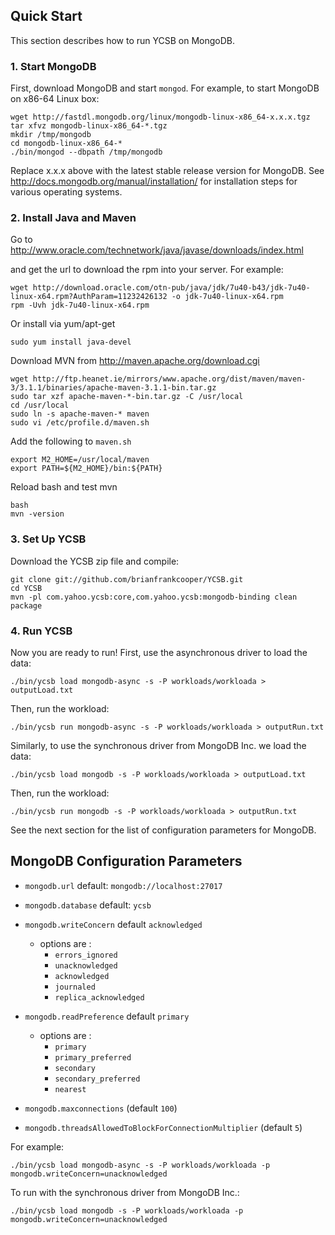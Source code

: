 ## Quick Start

This section describes how to run YCSB on MongoDB. 

### 1. Start MongoDB

First, download MongoDB and start `mongod`. For example, to start MongoDB
on x86-64 Linux box:

    wget http://fastdl.mongodb.org/linux/mongodb-linux-x86_64-x.x.x.tgz
    tar xfvz mongodb-linux-x86_64-*.tgz
    mkdir /tmp/mongodb
    cd mongodb-linux-x86_64-*
    ./bin/mongod --dbpath /tmp/mongodb

Replace x.x.x above with the latest stable release version for MongoDB.
See http://docs.mongodb.org/manual/installation/ for installation steps for various operating systems.

### 2. Install Java and Maven

Go to http://www.oracle.com/technetwork/java/javase/downloads/index.html

and get the url to download the rpm into your server. For example:

    wget http://download.oracle.com/otn-pub/java/jdk/7u40-b43/jdk-7u40-linux-x64.rpm?AuthParam=11232426132 -o jdk-7u40-linux-x64.rpm
    rpm -Uvh jdk-7u40-linux-x64.rpm
    
Or install via yum/apt-get

    sudo yum install java-devel

Download MVN from http://maven.apache.org/download.cgi

    wget http://ftp.heanet.ie/mirrors/www.apache.org/dist/maven/maven-3/3.1.1/binaries/apache-maven-3.1.1-bin.tar.gz
    sudo tar xzf apache-maven-*-bin.tar.gz -C /usr/local
    cd /usr/local
    sudo ln -s apache-maven-* maven
    sudo vi /etc/profile.d/maven.sh

Add the following to `maven.sh`

    export M2_HOME=/usr/local/maven
    export PATH=${M2_HOME}/bin:${PATH}

Reload bash and test mvn

    bash
    mvn -version

### 3. Set Up YCSB

Download the YCSB zip file and compile:

    git clone git://github.com/brianfrankcooper/YCSB.git
    cd YCSB
    mvn -pl com.yahoo.ycsb:core,com.yahoo.ycsb:mongodb-binding clean package

### 4. Run YCSB

Now you are ready to run! First, use the asynchronous driver to load the data:

    ./bin/ycsb load mongodb-async -s -P workloads/workloada > outputLoad.txt

Then, run the workload:

    ./bin/ycsb run mongodb-async -s -P workloads/workloada > outputRun.txt
    
Similarly, to use the synchronous driver from MongoDB Inc. we load the data: 

    ./bin/ycsb load mongodb -s -P workloads/workloada > outputLoad.txt

Then, run the workload:

    ./bin/ycsb run mongodb -s -P workloads/workloada > outputRun.txt
    
See the next section for the list of configuration parameters for MongoDB.

## MongoDB Configuration Parameters

- `mongodb.url` default: `mongodb://localhost:27017`

- `mongodb.database` default: `ycsb`

- `mongodb.writeConcern` default `acknowledged`
  - options are :
    - `errors_ignored`
    - `unacknowledged`
    - `acknowledged`
    - `journaled`
    - `replica_acknowledged`

- `mongodb.readPreference` default `primary`
  - options are :
    - `primary`
    - `primary_preferred`
    - `secondary`
    - `secondary_preferred`
    - `nearest`

- `mongodb.maxconnections` (default `100`)

- `mongodb.threadsAllowedToBlockForConnectionMultiplier` (default `5`)

For example:

    ./bin/ycsb load mongodb-async -s -P workloads/workloada -p mongodb.writeConcern=unacknowledged

To run with the synchronous driver from MongoDB Inc.:

    ./bin/ycsb load mongodb -s -P workloads/workloada -p mongodb.writeConcern=unacknowledged    
